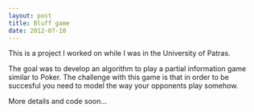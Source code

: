 ```yaml
---
layout: post
title: Bluff game
date: 2012-07-10
---
```


This is a project I worked on while I was in the University of Patras.
  
The goal was to develop an algorithm to play a partial information game similar to Poker. The challenge with this game is that in order to be succesful you need to model the way your opponents play somehow.
  
More details and code soon...

